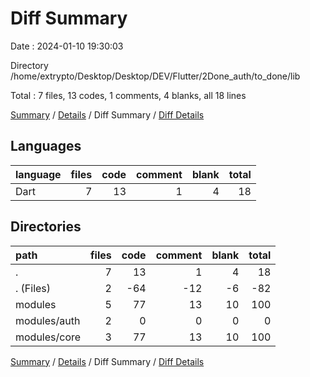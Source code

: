# Diff Summary

Date : 2024-01-10 19:30:03

Directory /home/extrypto/Desktop/Desktop/DEV/Flutter/2Done_auth/to_done/lib

Total : 7 files,  13 codes, 1 comments, 4 blanks, all 18 lines

[Summary](results.md) / [Details](details.md) / Diff Summary / [Diff Details](diff-details.md)

## Languages
| language | files | code | comment | blank | total |
| :--- | ---: | ---: | ---: | ---: | ---: |
| Dart | 7 | 13 | 1 | 4 | 18 |

## Directories
| path | files | code | comment | blank | total |
| :--- | ---: | ---: | ---: | ---: | ---: |
| . | 7 | 13 | 1 | 4 | 18 |
| . (Files) | 2 | -64 | -12 | -6 | -82 |
| modules | 5 | 77 | 13 | 10 | 100 |
| modules/auth | 2 | 0 | 0 | 0 | 0 |
| modules/core | 3 | 77 | 13 | 10 | 100 |

[Summary](results.md) / [Details](details.md) / Diff Summary / [Diff Details](diff-details.md)